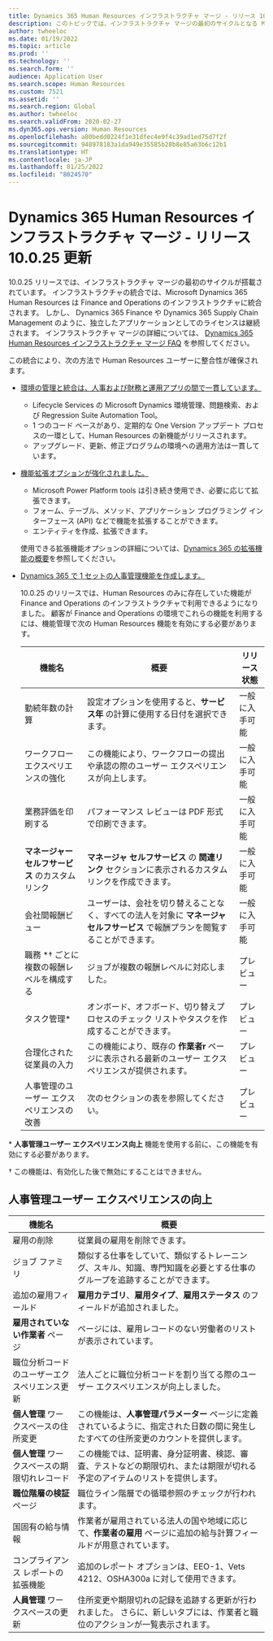 ```yaml
---
title: Dynamics 365 Human Resources インフラストラクチャ マージ - リリース 10.0.25 更新
description: このトピックでは、インフラストラクチャ マージの最初のサイクルとなる Microsoft Dynamics 365 Human Resources のリリース 10.0.25 についてご紹介します。
author: twheeloc
ms.date: 01/19/2022
ms.topic: article
ms.prod: ''
ms.technology: ''
ms.search.form: ''
audience: Application User
ms.search.scope: Human Resources
ms.custom: 7521
ms.assetid: ''
ms.search.region: Global
ms.author: twheeloc
ms.search.validFrom: 2020-02-27
ms.dyn365.ops.version: Human Resources
ms.openlocfilehash: a80bedd0224f1e31dfec4e9f4c39ad1ed75d7f2f
ms.sourcegitcommit: 948978183a1da949e35585b28b8e85a63b6c12b1
ms.translationtype: HT
ms.contentlocale: ja-JP
ms.lasthandoff: 01/25/2022
ms.locfileid: "8024570"
---
```

# <a name="dynamics-365-human-resources-infrastructure-merge---release-10025-update"></a>Dynamics 365 Human Resources インフラストラクチャ マージ - リリース 10.0.25 更新

10.0.25 リリースでは、インフラストラクチャ マージの最初のサイクルが搭載されています。 インフラストラクチャの統合では、Microsoft Dynamics 365 Human Resources は Finance and Operations のインフラストラクチャに統合されます。 しかし、 Dynamics 365 Finance や Dynamics 365 Supply Chain Management のように、独立したアプリケーションとしてのライセンスは継続されます。 インフラストラクチャ マージの詳細については、 [Dynamics 365 Human Resources インフラストラクチャ マージ FAQ](../human-resources/hr-infrastructure-merge-faq.md) を参照してください。

この統合により、次の方法で Human Resources ユーザーに整合性が確保されます。

- [環境の管理と統合は、人事および財務と運用アプリの間で一貫しています。](/dynamics365-release-plan/2021wave2/human-resources/dynamics365-human-resources/consistent-environment-management-integrations-between-human-resources-finance-operations-apps)

    - Lifecycle Services の Microsoft Dynamics 環境管理、問題検索、および Regression Suite Automation Tool。
    - 1 つのコード ベースがあり、定期的な One Version アップデート プロセスの一環として、Human Resources の新機能がリリースされます。
    - アップグレード、更新、修正プログラムの環境への適用方法は一貫しています。

- [機能拡張オプションが強化されました。](/dynamics365-release-plan/2021wave2/human-resources/dynamics365-human-resources/improve-extensibility-options.md)

    - Microsoft Power Platform tools は引き続き使用でき、必要に応じて拡張できます。
    - フォーム、テーブル、メソッド、アプリケーション プログラミング インターフェース (API) などで機能を拡張することができます。
    - エンティティを作成、拡張できます。

    使用できる拡張機能オプションの詳細については、[Dynamics 365 の拡張機能の概要](../fin-ops-core/dev-itpro/extensibility/extensibility-home-page.md)を参照してください。

- [Dynamics 365 で 1 セットの人事管理機能を作成します。](/dynamics365-release-plan/2021wave2/human-resources/create-one-set-human-resources-capabilities-within-dynamics-365.md)

    10.0.25 のリリースでは、Human Resources のみに存在していた機能が Finance and Operations のインフラストラクチャで利用できるようになりました。 顧客が Finance and Operations の環境でこれらの機能を利用するには、機能管理で次の Human Resources 機能を有効にする必要があります。

    | 機能名 | 概要 | リリース状態 | 
    |--------------|----------|----------------| 
    | 勤続年数の計算 | 設定オプションを使用すると、**サービス年** の計算に使用する日付を選択できます。 | 一般に入手可能 | 
    | ワークフロー エクスペリエンスの強化 | この機能により、ワークフローの提出や承認の際のユーザー エクスペリエンスが向上します。 | 一般に入手可能 | 
    | 業務評価を印刷する | パフォーマンス レビューは PDF 形式で印刷できます。 | 一般に入手可能 | 
    | **マネージャー セルフサービス** のカスタム リンク | **マネージャ セルフサービス** の **関連リンク** セクションに表示されるカスタム リンクを作成できます。 | 一般に入手可能 | 
    | 会社間報酬ビュー | ユーザーは、会社を切り替えることなく、すべての法人を対象に **マネージャ セルフサービス** で報酬プランを閲覧することができます。 | 一般に入手可能 | 
    | 職務 \*&dagger; ごとに複数の報酬レベルを構成する | ジョブが複数の報酬レベルに対応しました。 | プレビュー | 
    | タスク管理\* | オンボード、オフボード、切り替えプロセスのチェック リストやタスクを作成することができます。 | プレビュー | 
    | 合理化された従業員の入力 | この機能により、既存の **作業者r** ページに表示される最新のユーザー エクスペリエンスが提供されます。 | プレビュー | 
    | 人事管理のユーザー エクスペリエンスの改善 | 次のセクションの表を参照してください。  | プレビュー | 

\* **人事管理ユーザー エクスペリエンス向上** 機能を使用する前に、この機能を有効にする必要があります。

&dagger; この機能は、有効化した後で無効にすることはできません。

## <a name="human-resource-user-experience-enhancements"></a>人事管理ユーザー エクスペリエンスの向上

| 機能名 | 概要 | 
|--------------|----------| 
| 雇用の削除 | 従業員の雇用を削除できます。 | 
| ジョブ ファミリ | 類似する仕事をしていて、類似するトレーニング、スキル、知識、専門知識を必要とする仕事のグループを追跡することができます。 | 
| 追加の雇用フィールド | **雇用カテゴリ**、**雇用タイプ**、**雇用ステータス** のフィールドが追加されました。 | 
| **雇用されていない作業者** ページ | ページには、雇用レコードのない労働者のリストが表示されています。 | 
| 職位分析コードのユーザーエクスペリエンス更新 | 法人ごとに職位分析コードを割り当てる際のユーザー エクスペリエンスが向上しました。 | 
| **個人管理** ワークスペースの住所変更 | この機能は、**人事管理パラメーター** ページに定義されているように、指定された日数の間に発生したすべての住所変更のカウントを提供します。 | 
| **個人管理** ワークスペースの期限切れレコード | この機能では、証明書、身分証明書、検認、審査、テストなどの期限切れ、または期限が切れる予定のアイテムのリストを提供します。 | 
| **職位階層の検証** ページ | 職位ライン階層での循環参照のチェックが行われます。 | 
| 国固有の給与情報 | 作業者が雇用されている法人の国や地域に応じて、**作業者の雇用** ページに追加の給与計算フィールドが用意されています。 | 
| コンプライアンス レポートの拡張機能 | 追加のレポート オプションは、EEO-1、Vets 4212、OSHA300a に対して使用できます。 | 
| **人員管理** ワークスペースの更新 | 住所変更や期限切れの記録を追跡する更新が行われました。 さらに、新しいタブには、作業者と職位のアクションが一覧表示されます。 | 

